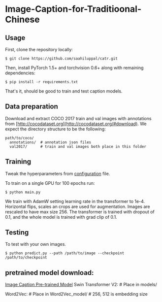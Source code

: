 # Image-Caption-for-Traditioonal-Chinese

## Usage 
First, clone the repository locally:
```
$ git clone https://github.com/saahiluppal/catr.git
```
Then, install PyTorch 1.5+ and torchvision 0.6+ along with remaining dependencies:
```
$ pip install -r requirements.txt
```
That's it, should be good to train and test caption models.

## Data preparation

Download and extract COCO 2017 train and val images with annotations from
[http://cocodataset.org](http://cocodataset.org/#download).
We expect the directory structure to be the following:
```
path/to/coco/
  annotations/  # annotation json files
  val2017/      # train and val images both place in this folder
```

## Training
Tweak the hyperparameters from <a href='https://github.com/saahiluppal/catr/blob/master/configuration.py'>configuration</a> file.

To train on a single GPU for 100 epochs run:
```
$ python main.py
```
We train with AdamW setting learning rate in the transformer to 1e-4.
Horizontal flips, scales an crops are used for augmentation.
Images are rescaled to have max size 256.
The transformer is trained with dropout of 0.1, and the whole model is trained with grad clip of 0.1.

## Testing
To test with your own images.
```
$ python predict.py --path /path/to/image --checkpoint /path/to/checkpoint
```

## pretrained model download:
<a href ='https://drive.google.com/drive/folders/1gAq4f_kPqdA_ygouYjYY7dJA8aCGvrCp?usp=sharing'> Image Caption Pre-trained Model</a>
Swin Transformer V2:   # Place in models/

Word2Vec:   # Place in Word2Vec_model/
            # 256, 512 is embedding size

